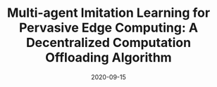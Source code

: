 ---
title: "Multi-agent Imitation Learning for Pervasive Edge Computing: A Decentralized Computation Offloading Algorithm"
authors:
- Xiaojie Wang
- Zhaolong Ning
- Song Guo

date: "2020-09-15"
doi: "10.1109/TPDS.2020.3023936"

# Publication type.
# 1 = Conference paper; 2 = Journal article;
# 3 = Preprint Paper; 4 = Report; 5 = Book; 6 = Book section;
# 7 = Thesis; 8 = Patent
publication_types: ["2"]

# Publication name and optional abbreviated publication name.
publication: "*  IEEE Transactions on Parallel and Distributed Systems*"
publication_short: "TPDS (CCF-A)"

url_pdf: https://ieeexplore.ieee.org/abstract/document/9197692?casa_token=pTZuZZ_An88AAAAA:FrpG7ve2KAG44WcKxGdyWWVCTt8hKKc5OLv7fRy1iwjvFyOM18WVTu-cFpqGksZQaaccwV9rUTs
# url_code: ''
# url_dataset: ''
# url_poster: ''
# url_project: ''
# url_slides: ''
# url_video: ''

---